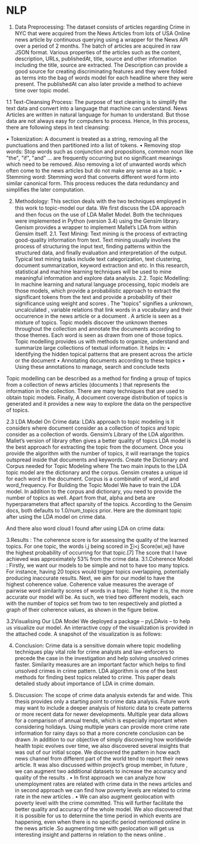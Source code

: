 # NLP

1. Data Preprocessing: The dataset consists of articles regarding Crime in NYC that were acquired from the News Articles from lots of USA Online news article by continuous querying using a wrapper for the News API over a period of 2 months.
           The batch of articles are acquired in raw JSON format. Various properties of the articles such as the content, description, URLs, publishedAt, title, source and other information including the title, source are extracted. The Description can provide a good source for creating discriminating features and they were folded as terms into the bag of words model for each headline where they were present. The publishedAt can also later provide a method to achieve time over topic model.

1.1	Text-Cleansing Process: The purpose of text cleaning is to simplify the text data and convert into a language that machine can understand. News Articles are written in natural language for human to understand. But those data are not always easy for computers to process. Hence, In this process, there are following steps in text cleansing:

•	Tokenization: A document is treated as a string, removing all the punctuations and then
partitioned into a list of tokens.
•	Removing stop words: Stop words such as conjunction and propositions, common noun like "the", "if", "and" ... are frequently occurring but no significant meanings which need to be removed. Also removing a lot of unwanted words which often come to the news articles but do not make any sense as a topic.
•	Stemming word: Stemming word that converts different word form into similar canonical
form. This process reduces the data redundancy and simplifies the later computation.

2. Methodology: This section deals with the two techniques employed in this work to topic-model our data. We ﬁrst discuss the LDA approach and then focus on the use of LDA Mallet Model. Both the techniques were implemented in Python (version 3.4) using the Gensim library. Genism provides a wrapper to implement Mallet’s LDA from within Gensim itself.
2.1. Text Mining: Text mining is the process of extracting good-quality information from text. Text mining usually involves the process of structuring the input text, finding patterns within the structured data, and finally evaluation and interpretation of the output. Typical text mining tasks include text categorization, text clustering, document summarization, keyword extraction and etc. In this research, statistical and machine learning techniques will be used to mine meaningful information and explore data analysis.
2.2. Topic Modelling: In machine learning and natural language processing, topic models are those  models, which provide a probabilistic approach to extract the significant tokens from the text and provide a probability of their significance using weight and scores . The "topics" signifies a unknown,  uncalculated , variable relations that link words in a vocabulary and their occurrence in the news article or a document . A article  is seen as a mixture of topics. Topic models discover the unknown themes throughout the collection and annotate the documents according to those themes. Each word is seen as drawn from one of those topics. Topic modelling provides us with methods to organize, understand and summarize large collections of textual information. It helps in:
•	Identifying the  hidden topical patterns that are present across the article or the document
•	Annotating documents according to these topics
•	Using these annotations to manage, search and conclude texts

Topic modelling can be described as a method for finding a group of topics  from a collection of news articles (documents ) that represents the information in the collection. 
There are many techniques that are used to obtain topic models. Finally, A document coverage distribution of topics is generated and it provides a new way to explore the data on the perspective of topics.
                                   

2.3 LDA Model On Crime data: LDA’s approach to topic modeling is it considers where document consider as a collection of topics and topic consider as a collection of words.
Gensim’s Library of the LDA algorithm. Mallet’s version of library often gives a better quality of topics LDA model is the best approach for extracting the topic from the document. Once you provide the algorithm with the number of topics, it will rearrange the topics outspread inside that documents and keywords. Create the Dictionary and Corpus needed for Topic Modeling where The two main inputs to the LDA topic model are the dictionary and the corpus. Gensim creates a unique id for each word in the document. Corpus is a combinatin of word_id and word_frequency.
For Building the Topic Model We have to train the LDA model. In addition to the corpus and dictionary, you need to provide the number of topics as well.
       Apart from that, alpha and beta are hyperparameters that affect sparsity of the topics. According to the Gensim docs, both defaults to 1.0/num_topics prior.
           Here are the dominant topic after using the LDA model on crime data.
 
       
And there also word cloud I found after using LDA on crime data:












3.Results : The coherence score is for assessing the quality of the learned topics. For one topic, the words i,j being scored in ∑i<j Score(wi,wj) have the highest probability of occurring for that topic.[7] The score that I have achieved was approximately 53% from the crime data.
3.1.Coherence Model : Firstly, we want our models to be simple and not to have too many topics. For instance, having 20 topics would trigger topics overlapping, potentially producing inaccurate results. 
                      Next, we aim for our model to have the highest coherence value. Coherence value measures the average of pairwise word similarity scores of words in a topic. The higher it is, the more accurate our model will be. As such, we tried two different models, each with the number of topics set from two to ten respectively and plotted a graph of their coherence values, as shown in the figure below.

 

3.2Visualising Our LDA Model 
We deployed a package – pyLDAvis – to help us visualize our model. An interactive copy of the visualization is provided in the attached code. A snapshot of the visualization is as follows:
 


4. Conclusion:
Crime data is a sensitive domain where topic modelling techniques play vital role for crime analysts and law-enforcers to precede the case in the investigation and help solving unsolved crimes faster. Similarity measures are an important factor which helps to find unsolved crimes in crime pattern. LDA algorithm is one of the best methods for finding best topics related to crime. This paper deals detailed study about importance of LDA in crime domain.

5. Discussion: 
The scope of crime data analysis extends far and wide. This thesis provides only a starting point to crime data analysis. Future work may want to include a deeper analysis of historic data to create patterns or more recent data for newer developments. Multiple year data allows for a comparison of annual trends, which is especially important when considering holidays. Using multiple years can
provide more crime rate information for rainy days so that a more concrete conclusion can be drawn .In addition to our objective of simply discovering how worldwide health topic evolves over time, we also discovered several insights that was out of our initial scope. We discovered the pattern in how each news channel from different part of the world tend to report their news article.
It was also discussed within project’s group member, in future ,  we can augment two additional datasets to increase the accuracy and quality of the results .
•	In first approach we can analyze how unemployment rates are related with crime data in the news articles and in second approach we can find how poverty levels are  related to crime rate  in the new articles . 
•	We can also augment geolocation with poverty level with the crime committed. This will further facilitate the better quality and accuracy of the whole model. We also discovered that it is possible for us to determine the time period in which events are happening, even when there is no specific period mentioned online in the news article .So augmenting time with geolocation will get us interesting insight and patterns in relation to the news online .

